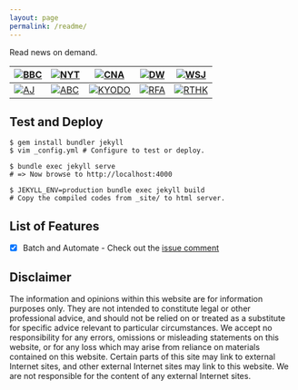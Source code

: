 ```yaml
---
layout: page
permalink: /readme/
---
```


Read news on demand.

| [![BBC](https://raw.githubusercontent.com/agorahub/news0/main/img/portfolio/bbc.png)](https://www.bbc.com/zhongwen/simp) | [![NYT](https://raw.githubusercontent.com/agorahub/news0/main/img/portfolio/nyt.png)](https://cn.nytimes.com) | [![CNA](https://raw.githubusercontent.com/agorahub/news0/main/img/portfolio/cna.png)](https://www.cna.com.tw) | [![DW](https://raw.githubusercontent.com/agorahub/news0/main/img/portfolio/dw.png)](https://www.dw.com/zh) | [![WSJ](https://raw.githubusercontent.com/agorahub/news0/main/img/portfolio/wsj.png)](https://cn.wsj.com) |
| -- | -- | -- | -- | -- |
| [![AJ](https://raw.githubusercontent.com/agorahub/news0/main/img/portfolio/aj.png)](https://chinese.aljazeera.net) | [![ABC](https://raw.githubusercontent.com/agorahub/news0/main/img/portfolio/abc.png)](https://www.abc.net.au/news/chinese/) | [![KYODO](https://raw.githubusercontent.com/agorahub/news0/main/img/portfolio/kyodo.png)](https://china.kyodonews.net) | [![RFA](https://raw.githubusercontent.com/agorahub/news0/main/img/portfolio/rfa.png)](https://www.rfa.org/cantonese) | [![RTHK](https://raw.githubusercontent.com/agorahub/news0/main/img/portfolio/rthk.png)](https://news.rthk.hk/rthk/ch/) |

## Test and Deploy

```
$ gem install bundler jekyll 
$ vim _config.yml # Configure to test or deploy.

$ bundle exec jekyll serve
# => Now browse to http://localhost:4000

$ JEKYLL_ENV=production bundle exec jekyll build
# Copy the compiled codes from _site/ to html server.
```

## List of Features

- [x] Batch and Automate - Check out the [issue comment](https://github.com/agorahub/news0/issues/1#issuecomment-597540617)

## Disclaimer

The information and opinions within this website are for information purposes only. They are not intended to constitute legal or other professional advice, and should not be relied on or treated as a substitute for specific advice relevant to particular circumstances. We accept no responsibility for any errors, omissions or misleading statements on this website, or for any loss which may arise from reliance on materials contained on this website. Certain parts of this site may link to external Internet sites, and other external Internet sites may link to this website. We are not responsible for the content of any external Internet sites.

